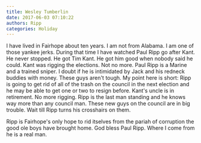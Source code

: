 ```yaml
---
title: Wesley Tumberlin
date: 2017-06-03 07:10:22
authors: Ripp
categories: Holiday
---
```


 I have lived in Fairhope about ten years. I am not from Alabama. I am one of those yankee jerks.  During that time I have watched Paul Ripp go after Kant. He never stopped.  He got Tim Kant.  He got him good when nobody said he could.   Kant was rigging the elections. Not no more.
Paul Ripp is a Marine and a trained sniper.  I doubt if he is intimidated by Jack and his redneck buddies with money.  These guys aren't tough.
My point here is short:
Ripp is going to get rid of all of the trash on the council in the next election and he may be able to get one or two to resign before. Kant's uncle is in retirement. No more rigging.
Ripp is the last man standing and he knows way more than any council man. These new guys on the council are in big trouble. Wait till Ripp turns his crosshairs on them.

Ripp is Fairhope's only hope to rid itselves from the pariah of corruption the good ole boys have brought home. God bless Paul Ripp. Where I come from he is a real man.